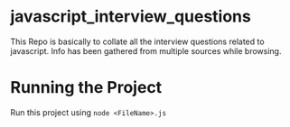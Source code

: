 # javascript_interview_questions

This Repo is basically to collate all the interview questions related to javascript.
Info has been gathered from multiple sources while browsing.

# Running the Project

Run this project using `node <FileName>.js`
